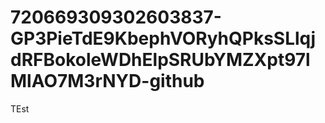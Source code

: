 # 720669309302603837-GP3PieTdE9KbephVORyhQPksSLlqjdRFBokoleWDhElpSRUbYMZXpt97lMlAO7M3rNYD-github
TEst
